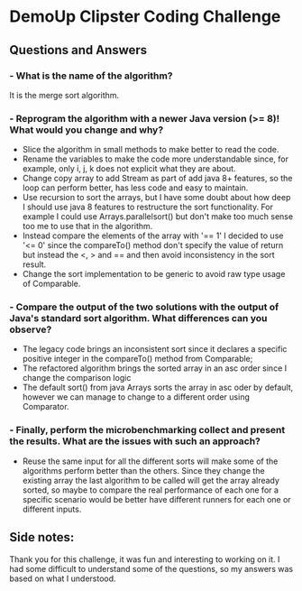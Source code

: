 # DemoUp Clipster Coding Challenge

## Questions and Answers

### - What is the name of the algorithm?
It is the merge sort algorithm.

### - Reprogram the algorithm with a newer Java version (>= 8)! What would you change and why?
* Slice the algorithm in small methods to make better to read the code.
* Rename the variables to make the code more understandable since, for example, only i, j, k does not explicit what they are about.
* Change copy array to add Stream as part of add java 8+ features, so the loop can perform better, has less code and easy to maintain.
* Use recursion to sort the arrays, but I have some doubt about how deep I should use java 8 features to restructure the sort functionality. For example I could use Arrays.parallelsort() but don't make too much sense too me to use that in the algorithm.
* Instead compare the elements of the array with '== 1' I decided to use '<= 0' since the compareTo() method don't specify the value of return but instead the <, > and == and then avoid inconsistency in the sort result.
* Change the sort implementation to be generic to avoid raw type usage of Comparable.

### - Compare the output of the two solutions with the output of Java's standard sort algorithm. What differences can you observe?
* The legacy code brings an inconsistent sort since it declares a specific positive integer in the compareTo() method from Comparable;
* The refactored algorithm brings the sorted array in an asc order since I change the comparison logic
* The default sort() from java Arrays sorts the array in asc oder by default, however we can manage to change to a different order using Comparator.

### - Finally, perform the microbenchmarking collect and present the results. What are the issues with such an approach?
* Reuse the same input for all the different sorts will make some of the algorithms perform better than the others. Since they change the existing array the last algorithm to be called will get the array already sorted, so maybe to compare the real performance of each one for a specific scenario would be better have different runners for each one or different inputs.

## Side notes:
Thank you for this challenge, it was fun and interesting to working on it. 
I had some difficult to understand some of the questions, so my answers was based on what I understood.
